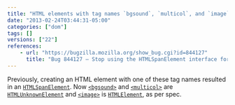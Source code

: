 ```yaml
---
title: "HTML elements with tag names `bgsound`, `multicol`, and `image` no longer use the `HTMLSpanElement` inteface"
date: "2013-02-24T03:44:31-05:00"
categories: ["dom"]
tags: []
versions: ["22"]
references:
    - url: "https://bugzilla.mozilla.org/show_bug.cgi?id=844127"
      title: "Bug 844127 – Stop using the HTMLSpanElement interface for bgsound, multicol, image"
---
```

Previously, creating an HTML element with one of these tag names resulted in an [`HTMLSpanElement`](https://developer.mozilla.org/docs/Web/API/HTMLSpanElement). Now [`<bgsound>`](https://developer.mozilla.org/docs/Web/HTML/Element/bgsound) and [`<multicol>`](https://developer.mozilla.org/docs/Web/HTML/Element/multicol) are [`HTMLUnknownElement`](https://developer.mozilla.org/docs/Web/API/HTMLUnknownElement) and [`<image>`](https://developer.mozilla.org/docs/Web/HTML/Element/image) is [`HTMLElement`](https://developer.mozilla.org/docs/Web/API/HTMLElement), as per spec.
